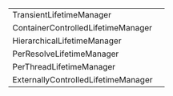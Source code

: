 | | |
|--|--|
|TransientLifetimeManager | |
|ContainerControlledLifetimeManager ||
|HierarchicalLifetimeManager ||
|PerResolveLifetimeManager | |
|PerThreadLifetimeManager | |
|ExternallyControlledLifetimeManager | |
